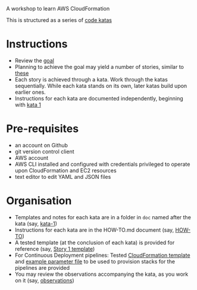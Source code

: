 A workshop to learn AWS CloudFormation

This is structured as a series of [code katas]("https://en.wikipedia.org/wiki/Kata_(programming)")

Instructions
====

- Review the [goal](doc/goal.md) 
- Planning to achieve the goal may yield a number of stories, similar to [these](doc/stories.md)
- Each story is achieved through a kata. Work through the katas sequentially. While each kata stands on its own, later katas build upon earlier ones.
- Instructions for each kata are documented independently, beginning with [kata 1](doc/kata-1/HOW-TO.md) 

Pre-requisites
====

- an account on Github
- git version control client
- AWS account
- AWS CLI installed and configured with credentials privileged to operate upon CloudFormation and EC2 resources
- text editor to edit YAML and JSON files

Organisation
====

- Templates and notes for each kata are in a folder in `doc` named after the kata (say, [kata-1](doc/kata-1))
- Instructions for each kata are in the HOW-TO.md document (say, [HOW-TO](doc/kata-1/HOW-TO.md))
- A tested template (at the conclusion of each kata) is provided for reference (say, [Story 1 template](doc/kata-1/story_1-template.yaml))
- For Continuous Deployment pipelines: Tested [CloudFormation template](doc/kata-2/pipeline.yaml) and [example parameter file](doc/kata-2/pipeline-parameters.example.json) to be used to provision stacks for the pipelines are provided
- You may review the observations accompanying the kata, as you work on it (say, [observations](doc/kata-1/observations.md))

